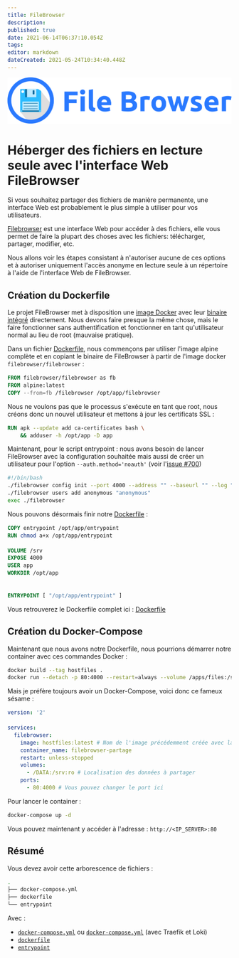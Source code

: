 ```yaml
---
title: FileBrowser
description: 
published: true
date: 2021-06-14T06:37:10.054Z
tags: 
editor: markdown
dateCreated: 2021-05-24T10:34:40.448Z
---
```


![](https://raw.githubusercontent.com/filebrowser/logo/master/banner.png)

# Héberger des fichiers en lecture seule avec l'interface Web FileBrowser

Si vous souhaitez partager des fichiers de manière permanente, une interface Web est probablement le plus simple à utiliser pour vos utilisateurs. 

[Filebrowser](https://github.com/filebrowser/filebrowser) est une interface Web pour accéder à des fichiers, elle vous permet de faire la plupart des choses avec les fichiers: télécharger, partager, modifier, etc. 

Nous allons voir les étapes consistant à n'autoriser aucune de ces options et à autoriser uniquement l'accès anonyme en lecture seule à un répertoire à l'aide de l'interface Web de FileBrowser.

## Création du Dockerfile

Le projet FileBrowser met à disposition une [image Docker](https://hub.docker.com/r/filebrowser/filebrowser) avec leur [binaire intégré](https://github.com/filebrowser/filebrowser/blob/master/Dockerfile) directement. Nous devons faire presque la même chose, mais le faire fonctionner sans authentification et fonctionner en tant qu'utilisateur normal au lieu de root (mauvaise pratique).

Dans un fichier [Dockerfile](https://hastebin.papamica.com/ukukomelut), nous commençons par utiliser l'image alpine complète et en copiant le binaire de FileBrowser à partir de l'image docker `filebrowser/filebrowser` :

```DockerFile
FROM filebrowser/filebrowser as fb
FROM alpine:latest
COPY --from=fb /filebrowser /opt/app/filebrowser
```

Nous ne voulons pas que le processus s'exécute en tant que root, nous créons donc un nouvel utilisateur et mettons à jour les certificats SSL :

```DockerFile
RUN apk --update add ca-certificates bash \
    && adduser -h /opt/app -D app
```

Maintenant, pour le script entrypoint : nous avons besoin de lancer FileBrowser avec la configuration souhaitée mais aussi de créer un utilisateur pour l'option `--auth.method='noauth'` (voir l'[issue #700](https://github.com/filebrowser/filebrowser/issues/700))

```bash
#!/bin/bash
./filebrowser config init --port 4000 --address "" --baseurl "" --log "stdout" --root="/srv" --auth.method='noauth' --commands "" --lockPassword --perm.admin=false --perm.create=false --perm.delete=false --perm.execute=false --perm.modify=false --perm.rename=false --signup=false
./filebrowser users add anonymous "anonymous"
exec ./filebrowser
```

Nous pouvons désormais finir notre [Dockerfile](https://hastebin.papamica.com/ukukomelut) :

```DockerFile
COPY entrypoint /opt/app/entrypoint
RUN chmod a+x /opt/app/entrypoint

VOLUME /srv
EXPOSE 4000
USER app
WORKDIR /opt/app


ENTRYPOINT [ "/opt/app/entrypoint" ]
```

Vous retrouverez le Dockerfile complet ici : [Dockerfile](https://hastebin.papamica.com/ukukomelut)

## Création du Docker-Compose

Maintenant que nous avons notre Dockerfile, nous pourrions démarrer notre container avec ces commandes Docker :

```bash
docker build --tag hostfiles .
docker run --detach -p 80:4000 --restart=always --volume /apps/files:/srv:ro hostfiles
```

Mais je préfère toujours avoir un Docker-Compose, voici donc ce fameux sésame :

```yaml
version: '2'

services:
  filebrowser:
    image: hostfiles:latest # Nom de l'image précédemment créée avec la commande "docker build"
    container_name: filebrowser-partage
    restart: unless-stopped
    volumes:
      - /DATA:/srv:ro # Localisation des données à partager
    ports:
      - 80:4000 # Vous pouvez changer le port ici
```

Pour lancer le container :

```bash
docker-compose up -d
```

Vous pouvez maintenant y accéder à l'adresse : `http://<IP_SERVER>:80`

## Résumé

Vous devez avoir cette arborescence de fichiers :

```bash
.
├── docker-compose.yml
├── dockerfile
└── entrypoint
```

Avec :

-   [`docker-compose.yml`](https://hastebin.papamica.com/yelocacilo) ou [`docker-compose.yml`](https://hastebin.papamica.com/nobuduzimu) (avec Traefik et Loki)
-   [`dockerfile`](https://hastebin.papamica.com/ukukomelut)
-   [`entrypoint`](https://hastebin.papamica.com/deruxizeqe)